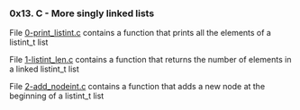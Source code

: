 ### 0x13. C - More singly linked lists

File [0-print\_listint.c]() contains a function that prints all the elements of a listint\_t list

File [1-listint\_len.c]() contains a function that returns the number of elements in a linked listint\_t list

File [2-add\_nodeint.c]() contains a function that adds a new node at the beginning of a listint\_t list
